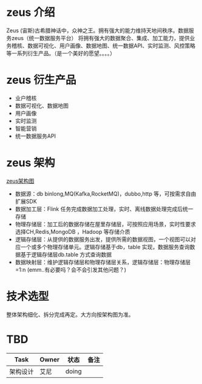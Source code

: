 # zeus 介绍
Zeus (宙斯)古希腊神话中，众神之王。拥有强大的能力维持天地间秩序。数据服务zeus（统一数据服务平台） 将拥有强大的数据聚合、集成、加工能力，提供业务稽核、数据可视化、用户画像、数据地图、统一数据API、实时监测、风控策略等一系列衍生产品。（是一个美好的愿望。。。。）
# zeus 衍生产品
* 业户稽核
* 数据可视化、数据地图
* 用户画像
* 实时监测
* 智能营销
* 统一数据服务API

# zeus 架构
[zeus架构图](https://www.processon.com/diagraming/64a449e9db2f304bcc2b7d39 "zeus")

* 数据源：db binlong,MQ(Kafka,RocketMQ)，dubbo,http 等，可按需求自由扩展SDK
* 数据加工层：Flink 任务完成数据加工处理，实时、离线数据处理完成后统一存储
* 物理存储层：加工后的数据存储在屋里存储层，可按照应用场景，实时性要求选择CH,Redis,MongoDB ，Hadoop 等存储介质
* 逻辑存储层：从提供的数据服务出发，提供所需的数据视图，一个视图可以对应一个或多个物理存储单元。逻辑存储基于db，table 实现，数据服务查询数据基于逻辑存储层db.table 方式查询数据
* 数据映射层：维护逻辑存储层和物理存储层关系，逻辑存储层：物理存储层=1:n (emm..有必要吗？会不会引发其他问题？)

# 技术选型
整体架构细化、拆分完成再定。大方向按架构图为准。

# TBD
| Task  | Owner |状态  | 备注 |
|  ----  | ----  |  ----  | ----  |
|架构设计  | 艾尼 |doing  |  |
